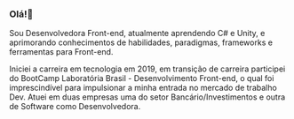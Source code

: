 ### Olá!💜
<p>Sou Desenvolvedora Front-end, atualmente aprendendo C# e Unity, e aprimorando conhecimentos de habilidades, paradigmas, frameworks e ferramentas para Front-end.</p>
<p>Iniciei a carreira em tecnologia em 2019, em transição de carreira participei do BootCamp Laboratória Brasil - Desenvolvimento Front-end, o qual foi imprescindível para impulsionar a  minha entrada no mercado de trabalho Dev. Atuei em duas empresas uma do setor Bancário/Investimentos e outra de Software como Desenvolvedora.</p>

